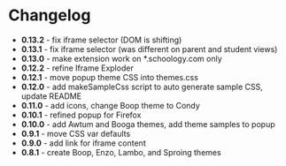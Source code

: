 # Changelog

* **0.13.2** - fix iframe selector (DOM is shifting)
* **0.13.1** - fix iframe selector (was different on parent and student views)
* **0.13.0** - make extension work on *.schoology.com only
* **0.12.2** - refine Iframe Exploder
* **0.12.1** - move popup theme CSS into themes.css
* **0.12.0** - add makeSampleCss script to auto generate sample CSS, update README
* **0.11.0** - add icons, change Boop theme to Condy
* **0.10.1** - refined popup for Firefox
* **0.10.0** - add Awtum and Booga themes, add theme samples to popup
* **0.9.1** - move CSS var defaults
* **0.9.0** - add link for iframe content
* **0.8.1** - create Boop, Enzo, Lambo, and Sproing themes
